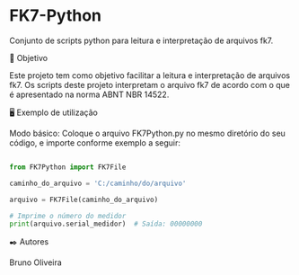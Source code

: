 # FK7-Python
Conjunto de scripts python para leitura e interpretação de arquivos fk7.

🎯 Objetivo

Este projeto tem como objetivo facilitar a leitura e interpretação de arquivos fk7.
Os scripts deste projeto interpretam o arquivo fk7 de acordo com o que é apresentado na norma ABNT NBR 14522.

🖥️ Exemplo de utilização

Modo básico: Coloque o arquivo FK7Python.py no mesmo diretório do seu código, e importe conforme exemplo a seguir:

```python 

from FK7Python import FK7File

caminho_do_arquivo = 'C:/caminho/do/arquivo'

arquivo = FK7File(caminho_do_arquivo)

# Imprime o número do medidor
print(arquivo.serial_medidor)  # Saída: 00000000

```

✒️ Autores

Bruno Oliveira
